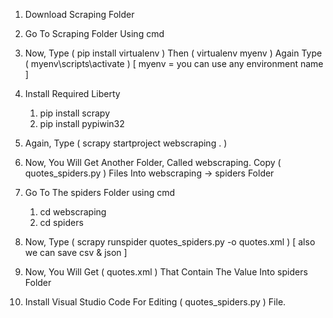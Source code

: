 1. Download Scraping Folder
 
2. Go To Scraping Folder Using cmd
 
3. Now, Type ( pip install virtualenv ) Then ( virtualenv myenv ) Again Type ( myenv\scripts\activate ) [ myenv = you can use any environment name ]
 
4. Install Required Liberty
   1. pip install scrapy
   2. pip install pypiwin32
   
5. Again, Type ( scrapy startproject webscraping . )

6. Now, You Will Get Another Folder, Called webscraping. Copy ( quotes_spiders.py ) Files Into webscraping -> spiders Folder

7. Go To The spiders Folder using cmd 
   1. cd webscraping
   2. cd spiders

8. Now, Type ( scrapy runspider quotes_spiders.py -o quotes.xml ) [ also we can save csv & json ]   

9. Now, You Will Get ( quotes.xml ) That Contain The Value Into spiders Folder

10. Install Visual Studio Code For Editing ( quotes_spiders.py ) File.
